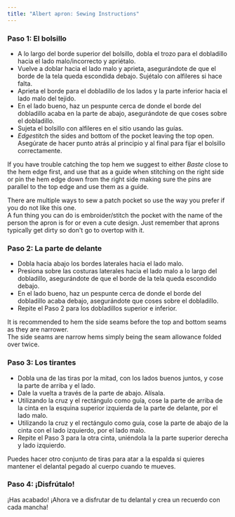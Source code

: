 ```yaml
---
title: "Albert apron: Sewing Instructions"
---
```


### Paso 1: El bolsillo

- A lo largo del borde superior del bolsillo, dobla el trozo para el dobladillo hacia el lado malo/incorrecto y apriétalo.
- Vuelve a doblar hacia el lado malo y aprieta, asegurándote de que el borde de la tela queda escondida debajo. Sujétalo con alfileres si hace falta.
- Aprieta el borde para el dobladillo de los lados y la parte inferior hacia el lado malo del tejido.
- En el lado bueno, haz un pespunte cerca de donde el borde del dobladillo acaba en la parte de abajo, asegurándote de que coses sobre el dobladillo.
- Sujeta el bolsillo con alfileres en el sitio usando las guías.
- _Edgestitch_ the sides and bottom of the pocket leaving the top open. Asegúrate de hacer punto atrás al principio y al final para fijar el bolsillo correctamente.

<Tip>

If you have trouble catching the top hem we suggest to either _Baste_ close to the hem edge first, and use that as a guide when stitching on the right side or pin the hem edge down from the right side making sure the pins are parallel to the top edge and use them as a guide.

</Tip>

<Note>

There are multiple ways to sew a patch pocket so use the way you prefer if you do not like this one.\
A fun thing you can do is embroider/stitch the pocket with the name of the person the apron is for or even a cute design. Just remember that aprons typically get dirty so don't go to overtop with it.

</Note>

### Paso 2: La parte de delante

- Dobla hacia abajo los bordes laterales hacia el lado malo.
- Presiona sobre las costuras laterales hacia el lado malo a lo largo del dobladillo, asegurándote de que el borde de la tela queda escondido debajo.
- En el lado bueno, haz un pespunte cerca de donde el borde del dobladillo acaba debajo, asegurándote que coses sobre el dobladillo.
- Repite el Paso 2 para los dobladillos superior e inferior.

<Note>

It is recommended to hem the side seams before the top and bottom seams as they are narrower.\
The side seams are narrow hems simply being the seam allowance folded over twice.

</Note>

### Paso 3: Los tirantes

- Dobla una de las tiras por la mitad, con los lados buenos juntos, y cose la parte de arriba y el lado.
- Dale la vuelta a través de la parte de abajo. Alísala.
- Utilizando la cruz y el rectángulo como guía, cose la parte de arriba de la cinta en la esquina superior izquierda de la parte de delante, por el lado malo.
- Utilizando la cruz y el rectángulo como guía, cose la parte de abajo de la cinta con el lado izquierdo, por el lado malo.
- Repite el Paso 3 para la otra cinta, uniéndola la la parte superior derecha y lado izquierdo.

<Note>

Puedes hacer otro conjunto de tiras para atar a la espalda si quieres mantener el delantal pegado al cuerpo cuando te mueves.

</Note>

### Paso 4: ¡Disfrútalo!

¡Has acabado! ¡Ahora ve a disfrutar de tu delantal y crea un recuerdo con cada mancha!
